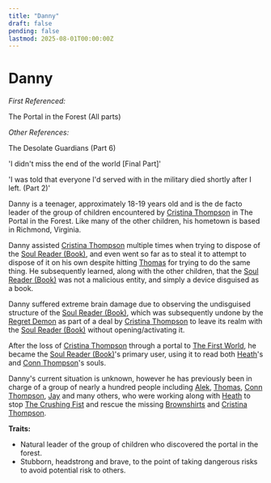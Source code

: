 ```yaml
---
title: "Danny"
draft: false
pending: false
lastmod: 2025-08-01T00:00:00Z
---
```


# Danny

*First Referenced:*

The Portal in the Forest (All parts)

*Other References:*

The Desolate Guardians (Part 6)

'I didn't miss the end of the world [Final Part]'

'I was told that everyone I'd served with in the military died shortly after I left. (Part 2)'

Danny is a teenager, approximately 18-19 years old and is the de facto leader of the group of children encountered by [Cristina Thompson](/people/cristina-thompson) in The Portal in the Forest. Like many of the other children, his hometown is based in Richmond, Virginia.

Danny assisted [Cristina Thompson](/people/cristina-thompson) multiple times when trying to dispose of the [Soul Reader (Book)](/devices/soul-reader-book), and even went so far as to steal it to attempt to dispose of it on his own despite hitting [Thomas](/people/thomas) for trying to do the same thing. He subsequently learned, along with the other children, that the [Soul Reader (Book)](/devices/soul-reader-book) was not a malicious entity, and simply a device disguised as a book.

Danny suffered extreme brain damage due to observing the undisguised structure of the [Soul Reader (Book)](/devices/soul-reader-book), which was subsequently undone by the [Regret Demon](/entities/regret-demon) as part of a deal by [Cristina Thompson](/people/cristina-thompson) to leave its realm with the [Soul Reader (Book)](/devices/soul-reader-book) without opening/activating it.

After the loss of [Cristina Thompson](/people/cristina-thompson) through a portal to [The First World](/worlds/the-first-world), he became the [Soul Reader (Book)](/devices/soul-reader-book)'s primary user, using it to read both [Heath](/people/heath)'s and [Conn Thompson](/people/conn-thompson)'s souls.

Danny's current situation is unknown, however he has previously been in charge of a group of nearly a hundred people including [Alek](/people/alek-staley), [Thomas](/people/thomas), [Conn Thompson](/people/conn-thompson), [Jay](/people/jay) and many others, who were working along with [Heath](/people/heath) to stop [The Crushing Fist](/entities/the-crushing-fist) and rescue the missing [Brownshirts](/entities/brownshirt) and [Cristina Thompson](/people/cristina-thompson).

**Traits:**
- Natural leader of the group of children who discovered the portal in the forest.
- Stubborn, headstrong and brave, to the point of taking dangerous risks to avoid potential risk to others.
